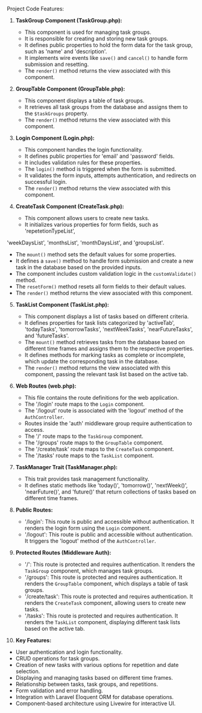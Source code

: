 Project Code Features:

1. **TaskGroup Component (TaskGroup.php):**
   - This component is used for managing task groups.
   - It is responsible for creating and storing new task groups.
   - It defines public properties to hold the form data for the task group, such as 'name' and 'description'.
   - It implements wire events like `save()` and `cancel()` to handle form submission and resetting.
   - The `render()` method returns the view associated with this component.

2. **GroupTable Component (GroupTable.php):**
   - This component displays a table of task groups.
   - It retrieves all task groups from the database and assigns them to the `$taskGroups` property.
   - The `render()` method returns the view associated with this component.

3. **Login Component (Login.php):**
   - This component handles the login functionality.
   - It defines public properties for 'email' and 'password' fields.
   - It includes validation rules for these properties.
   - The `login()` method is triggered when the form is submitted.
   - It validates the form inputs, attempts authentication, and redirects on successful login.
   - The `render()` method returns the view associated with this component.

4. **CreateTask Component (CreateTask.php):**
   - This component allows users to create new tasks.
   - It initializes various properties for form fields, such as 'repetetionTypeList',

 'weekDaysList', 'monthsList', 'monthDaysList', and 'groupsList'.
   - The `mount()` method sets the default values for some properties.
   - It defines a `save()` method to handle form submission and create a new task in the database based on the provided inputs.
   - The component includes custom validation logic in the `customValidate()` method.
   - The `resetForm()` method resets all form fields to their default values.
   - The `render()` method returns the view associated with this component.

5. **TaskList Component (TaskList.php):**
   - This component displays a list of tasks based on different criteria.
   - It defines properties for task lists categorized by 'activeTab', 'todayTasks', 'tomorrowTasks', 'nextWeekTasks', 'nearFutureTasks', and 'futureTasks'.
   - The `mount()` method retrieves tasks from the database based on different time frames and assigns them to the respective properties.
   - It defines methods for marking tasks as complete or incomplete, which update the corresponding task in the database.
   - The `render()` method returns the view associated with this component, passing the relevant task list based on the active tab.

6. **Web Routes (web.php):**
    - This file contains the route definitions for the web application.
    - The '/login' route maps to the `Login` component.
    - The '/logout' route is associated with the 'logout' method of the `AuthController`.
    - Routes inside the 'auth' middleware group require authentication to access.
    - The '/' route maps to the `TaskGroup` component.
    - The '/groups' route maps to the `GroupTable` component.
    - The '/create/task' route maps to the `CreateTask` component.
    - The '/tasks' route maps to the `TaskList` component.

7. **TaskManager Trait (TaskManager.php):**
    - This trait provides task management functionality.
    - It defines static methods like 'today()', 'tomorrow()', 'nextWeek()', 'nearFuture()', and 'future()' that return collections of tasks based on different time frames.

8. **Public Routes:**
   - '/login': This route is public and accessible without authentication. It renders the login form using the `Login` component.
   - '/logout': This route is public and accessible without authentication. It triggers the 'logout' method of the `AuthController`.

9. **Protected Routes (Middleware Auth):**
   - '/': This route is protected and requires authentication. It renders the `TaskGroup` component, which manages task groups.
   - '/groups': This route is protected and requires authentication. It renders the `GroupTable` component, which displays a table of task groups.
   - '/create/task': This route is protected and requires authentication. It renders the `CreateTask` component, allowing users to create new tasks.
   - '/tasks': This route is protected and requires authentication. It renders the `TaskList` component, displaying different task lists based on the active tab.

10. **Key Features:**
- User authentication and login functionality.
- CRUD operations for task groups.
- Creation of new tasks with various options for repetition and date selection.
- Displaying and managing tasks based on different time frames.
- Relationship between tasks, task groups, and repetitions.
- Form validation and error handling.
- Integration with Laravel Eloquent ORM for database operations.
- Component-based architecture using Livewire for interactive UI.
